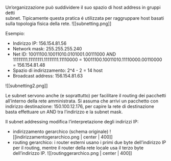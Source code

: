 Un’organizzazione può suddividere il suo spazio di host address in gruppi detti  
subnet. Tipicamente questa pratica é utilizzata per raggruppare host basati sulla topologia fisica della rete. 
![[subnetting.png]]

Esempio:
- Indirizzo IP: 156.154.81.56  
- Network mask: 255.255.255.240
- Net ID: 10011100.10011010.0101001.00111000 AND 11111111.11111111.11111111.11110000 = 10011100.10011010.11110000.00110000 = 156.154.81.48
- Spazio di indirizzamento: 2^4 - 2 = 14 host
- Broadcast address: 156.154.81.63

![[subnetting2.png]]

Le subnet servono anche (e soprattutto) per facilitare il routing dei pacchetti all’interno della rete amministrata. Si assuma che arrivi un pacchetto con indirizzo destinazione: 150.100.12.176, per capire la rete di destinazione basta effettuare un AND tra l’indirizzo e la subnet mask.

Il subnet addressing modifica l’interpretazione degli indirizzi IP:
- indirizzamento gerarchico (schema originale)
![[indirizzamentogerarchico.png | center | 400]]
- routing gerarchico: i router esterni usano i primi due byte dell’indirizzo IP per il routing, mentre il router della rete locale usa il terzo byte dell’indirizzo IP.
![[routinggerarchico.png | center | 400]]
